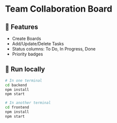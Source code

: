# Team Collaboration Board

## 📌 Features
- Create Boards
- Add/Update/Delete Tasks
- Status columns: To Do, In Progress, Done
- Priority badges

## 🚀 Run locally
```bash
# In one terminal
cd backend
npm install
npm start

# In another terminal
cd frontend
npm install
npm start
